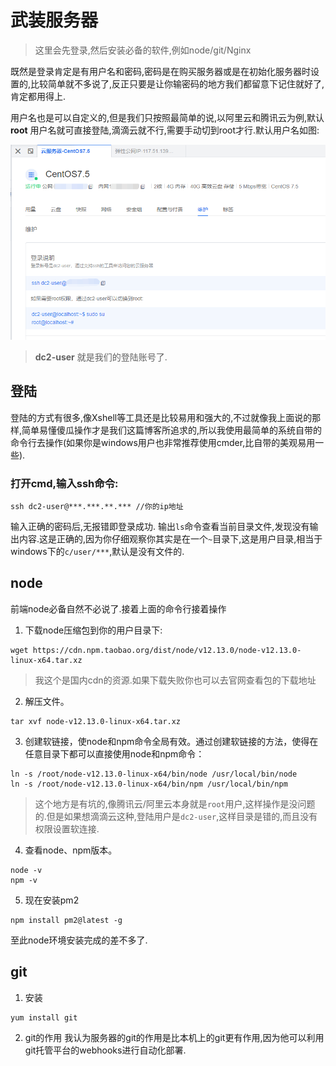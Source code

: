 # 武装服务器
> 这里会先登录,然后安装必备的软件,例如node/git/Nginx

既然是登录肯定是有用户名和密码,密码是在购买服务器或是在初始化服务器时设置的,比较简单就不多说了,反正只要是让你输密码的地方我们都留意下记住就好了,肯定都用得上.

用户名也是可以自定义的,但是我们只按照最简单的说,以阿里云和腾讯云为例,默认 **root** 用户名就可直接登陆,滴滴云就不行,需要手动切到root才行.默认用户名如图:

![滴滴云用户名](../../public/content-img/username.png#bigimg)

> **dc2-user** 就是我们的登陆账号了.

## 登陆

登陆的方式有很多,像Xshell等工具还是比较易用和强大的,不过就像我上面说的那样,简单易懂傻瓜操作才是我们这篇博客所追求的,所以我使用最简单的系统自带的命令行去操作(如果你是windows用户也非常推荐使用cmder,比自带的美观易用一些).

### 打开cmd,输入ssh命令:
```
ssh dc2-user@***.***.**.*** //你的ip地址
```
输入正确的密码后,无报错即登录成功.
输出`ls`命令查看当前目录文件,发现没有输出内容.这是正确的,因为你仔细观察你其实是在一个`~`目录下,这是用户目录,相当于windows下的`c/user/***`,默认是没有文件的.

## node

前端node必备自然不必说了.接着上面的命令行接着操作

1. 下载node压缩包到你的用户目录下:
```
wget https://cdn.npm.taobao.org/dist/node/v12.13.0/node-v12.13.0-linux-x64.tar.xz
```
> 我这个是国内cdn的资源.如果下载失败你也可以去官网查看包的下载地址

2. 解压文件。
```
tar xvf node-v12.13.0-linux-x64.tar.xz
```

3. 创建软链接，使node和npm命令全局有效。通过创建软链接的方法，使得在任意目录下都可以直接使用node和npm命令：
```
ln -s /root/node-v12.13.0-linux-x64/bin/node /usr/local/bin/node
ln -s /root/node-v12.13.0-linux-x64/bin/npm /usr/local/bin/npm
```
> 这个地方是有坑的,像腾讯云/阿里云本身就是`root`用户,这样操作是没问题的.但是如果想滴滴云这种,登陆用户是`dc2-user`,这样目录是错的,而且没有权限设置软连接.

4. 查看node、npm版本。

```
node -v
npm -v
```

5. 现在安装pm2
```
npm install pm2@latest -g
```

至此node环境安装完成的差不多了.

## git

1. 安装
```
yum install git
```

2. git的作用
我认为服务器的git的作用是比本机上的git更有作用,因为他可以利用git托管平台的webhooks进行自动化部署.




